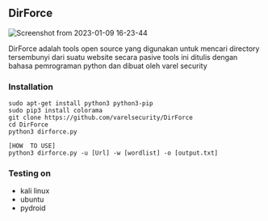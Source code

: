 ## DirForce

![Screenshot from 2023-01-09 16-23-44](https://user-images.githubusercontent.com/105418279/211276134-320ffaef-489b-4768-a60d-bceb78ca2a67.png)

DirForce adalah tools open source yang digunakan untuk mencari directory tersembunyi dari suatu website secara pasive tools ini ditulis dengan bahasa pemrograman python dan dibuat oleh varel security

### Installation
```
sudo apt-get install python3 python3-pip
sudo pip3 install colorama
git clone https://github.com/varelsecurity/DirForce
cd DirForce
python3 dirforce.py

[HOW  TO USE]
python3 dirforce.py -u [Url] -w [wordlist] -o [output.txt]

```

### Testing on 

* kali linux
* ubuntu
* pydroid
